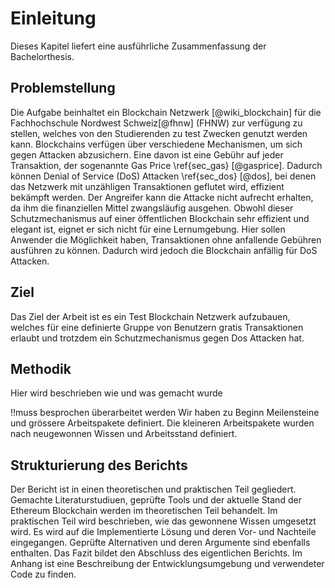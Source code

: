 # Einleitung

Dieses Kapitel liefert eine ausführliche Zusammenfassung der Bachelorthesis. 

## Problemstellung
Die Aufgabe beinhaltet ein Blockchain Netzwerk [@wiki_blockchain] für die Fachhochschule Nordwest Schweiz[@fhnw] (FHNW) zur verfügung zu stellen, welches von den Studierenden zu test Zwecken genutzt werden kann.
Blockchains verfügen über verschiedene Mechanismen, um sich gegen Attacken abzusichern. Eine
davon ist eine Gebühr auf jeder Transaktion, der sogenannte Gas Price \ref{sec_gas} [@gasprice]. Dadurch können Denial of
Service (DoS) Attacken \ref{sec_dos} [@dos], bei denen das Netzwerk mit unzähligen Transaktionen geflutet wird, effizient bekämpft werden. Der Angreifer kann die Attacke nicht aufrecht erhalten, da ihm die finanziellen Mittel zwangsläufig ausgehen.
Obwohl dieser Schutzmechanismus auf einer öffentlichen Blockchain sehr effizient und elegant ist,
eignet er sich nicht für eine Lernumgebung. Hier sollen Anwender die Möglichkeit haben, Transaktionen
ohne anfallende Gebühren ausführen zu können. Dadurch wird jedoch die Blockchain anfällig für DoS
Attacken.

## Ziel
Das Ziel der Arbeit ist es ein Test Blockchain Netzwerk aufzubauen, welches für eine definierte Gruppe von Benutzern gratis Transaktionen erlaubt und trotzdem ein Schutzmechanismus gegen Dos Attacken hat.

## Methodik
 
 Hier wird beschrieben wie und was gemacht wurde

!!muss besprochen überarbeitet werden
 Wir haben zu Beginn Meilensteine und grössere Arbeitspakete definiert. Die kleineren Arbeitspakete wurden nach neugewonnen Wissen und Arbeitsstand definiert. 

## Strukturierung des Berichts

 Der Bericht ist in einen theoretischen und praktischen Teil gegliedert. Gemachte Literaturstudiuen, geprüfte Tools und der aktuelle Stand der Ethereum Blockchain werden im theoretischen Teil behandelt. 
 Im praktischen Teil wird beschrieben, wie das gewonnene Wissen umgesetzt wird. Es wird auf die Implementierte Lösung und deren Vor- und Nachteile eingegangen. Geprüfte Alternativen und deren Argumente sind ebenfalls enthalten. 
 Das Fazit bildet den Abschluss des eigentlichen Berichts. Im Anhang ist eine Beschreibung der Entwicklungsumgebung und verwendeter Code zu finden. 

